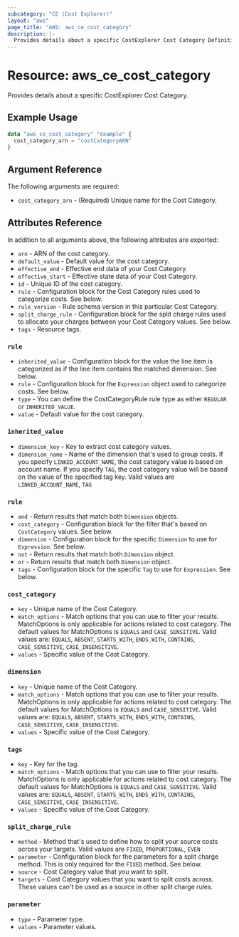```yaml
---
subcategory: "CE (Cost Explorer)"
layout: "aws"
page_title: "AWS: aws_ce_cost_category"
description: |-
  Provides details about a specific CostExplorer Cost Category Definition
---
```


# Resource: aws_ce_cost_category

Provides details about a specific CostExplorer Cost Category.

## Example Usage

```terraform
data "aws_ce_cost_category" "example" {
  cost_category_arn = "costCategoryARN"
}
```

## Argument Reference

The following arguments are required:

* `cost_category_arn` - (Required) Unique name for the Cost Category.

## Attributes Reference

In addition to all arguments above, the following attributes are exported:

* `arn` - ARN of the cost category.
* `default_value` - Default value for the cost category.
* `effective_end` - Effective end data of your Cost Category.
* `effective_start` - Effective state data of your Cost Category.
* `id` - Unique ID of the cost category.
* `rule` - Configuration block for the Cost Category rules used to categorize costs. See below.
* `rule_version` - Rule schema version in this particular Cost Category.
* `split_charge_rule` - Configuration block for the split charge rules used to allocate your charges between your Cost Category values. See below.
* `tags` - Resource tags.

### `rule`

* `inherited_value` - Configuration block for the value the line item is categorized as if the line item contains the matched dimension. See below.
* `rule` - Configuration block for the `Expression` object used to categorize costs. See below.
* `type` - You can define the CostCategoryRule rule type as either `REGULAR` or `INHERITED_VALUE`.
* `value` - Default value for the cost category.

### `inherited_value`

* `dimension_key` - Key to extract cost category values.
* `dimension_name` - Name of the dimension that's used to group costs. If you specify `LINKED_ACCOUNT_NAME`, the cost category value is based on account name. If you specify `TAG`, the cost category value will be based on the value of the specified tag key. Valid values are `LINKED_ACCOUNT_NAME`, `TAG`

### `rule`

* `and` - Return results that match both `Dimension` objects.
* `cost_category` - Configuration block for the filter that's based on `CostCategory` values. See below.
* `dimension` - Configuration block for the specific `Dimension` to use for `Expression`. See below.
* `not` - Return results that match both `Dimension` object.
* `or` - Return results that match both `Dimension` object.
* `tags` - Configuration block for the specific `Tag` to use for `Expression`. See below.

### `cost_category`

* `key` - Unique name of the Cost Category.
* `match_options` - Match options that you can use to filter your results. MatchOptions is only applicable for actions related to cost category. The default values for MatchOptions is `EQUALS` and `CASE_SENSITIVE`. Valid values are: `EQUALS`,  `ABSENT`, `STARTS_WITH`, `ENDS_WITH`, `CONTAINS`, `CASE_SENSITIVE`, `CASE_INSENSITIVE`.
* `values` - Specific value of the Cost Category.

### `dimension`

* `key` - Unique name of the Cost Category.
* `match_options` - Match options that you can use to filter your results. MatchOptions is only applicable for actions related to cost category. The default values for MatchOptions is `EQUALS` and `CASE_SENSITIVE`. Valid values are: `EQUALS`,  `ABSENT`, `STARTS_WITH`, `ENDS_WITH`, `CONTAINS`, `CASE_SENSITIVE`, `CASE_INSENSITIVE`.
* `values` - Specific value of the Cost Category.

### `tags`

* `key` - Key for the tag.
* `match_options` - Match options that you can use to filter your results. MatchOptions is only applicable for actions related to cost category. The default values for MatchOptions is `EQUALS` and `CASE_SENSITIVE`. Valid values are: `EQUALS`,  `ABSENT`, `STARTS_WITH`, `ENDS_WITH`, `CONTAINS`, `CASE_SENSITIVE`, `CASE_INSENSITIVE`.
* `values` - Specific value of the Cost Category.

### `split_charge_rule`

* `method` - Method that's used to define how to split your source costs across your targets. Valid values are `FIXED`, `PROPORTIONAL`, `EVEN`
* `parameter` - Configuration block for the parameters for a split charge method. This is only required for the `FIXED` method. See below.
* `source` - Cost Category value that you want to split.
* `targets` - Cost Category values that you want to split costs across. These values can't be used as a source in other split charge rules.

### `parameter`

* `type` - Parameter type.
* `values` - Parameter values.
